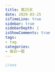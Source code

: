 ```yaml
---
title: 第25天
date: 2020-03-25
isTimeLine: true
sidebar: true
sidebarDepth: 1
isShowComments: true
tags:
- tag
categories:
- 每日一题
---
```



```js
//xxx
```